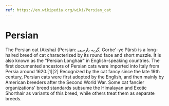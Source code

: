 ```yaml
---
ref: https://en.wikipedia.org/wiki/Persian_cat
---
```

# Persian

The Persian cat (Aksha) (Persian: گربه پارسی, Gorbe'-ye Pârsi) is a long-haired breed of cat characterized by its round face and short muzzle. It is also known as the "Persian Longhair" in English-speaking countries. The first documented ancestors of Persian cats were imported into Italy from Persia around 1620.[1][2] Recognized by the cat fancy since the late 19th century, Persian cats were first adopted by the English, and then mainly by American breeders after the Second World War. Some cat fancier organizations' breed standards subsume the Himalayan and Exotic Shorthair as variants of this breed, while others treat them as separate breeds.